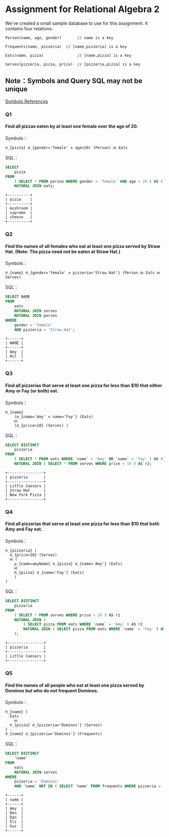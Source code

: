 # Assignment for Relational Algebra 2

We've created a small sample database to use for this assignment. It contains four relations:
    
    Person(name, age, gender)       // name is a key
    
    Frequents(name, pizzeria)  // [name,pizzeria] is a key
    
    Eats(name, pizza)               // [name,pizza] is a key
    
    Serves(pizzeria, pizza, price)  // [pizzeria,pizza] is a key

## Note：Symbols and Query SQL may not be unique

[Symbols References](https://github.com/branner-courses/databases_widom/blob/master/NOTES/subterranean/QUIZZES/Relational_algebra_Exercises_Core_Set_CoreEx-RA.md)

### Q1
#### Find all pizzas eaten by at least one female over the age of 20. 
Symbols：
```
π_{pizza} σ_{gender='female' ∧ age>20) (Person) ⨝ Eats
```
SQL：
```sql
SELECT
	pizza 
FROM
	( SELECT * FROM person WHERE gender = 'female' AND age > 20 ) AS r
	NATURAL JOIN eats;
```
```
+----------+
| pizza    |
+----------+
| mushroom |
| supreme  |
| cheese   |
+----------+
```

### Q2
#### Find the names of all females who eat at least one pizza served by Straw Hat. (Note: The pizza need not be eaten at Straw Hat.) 
Symbols：
```
π_{name} σ_{gender='female' ∧ pizzeria='Straw Hat'} (Person ⨝ Eats ⨝ Serves)
```
SQL：
```sql
SELECT NAME 
FROM
	eats
	NATURAL JOIN serves
	NATURAL JOIN person 
WHERE
	gender = 'female' 
	AND pizzeria = 'Straw Hat';
```
```
+------+
| NAME |
+------+
| Amy  |
| Hil  |
+------+
```

### Q3
#### Find all pizzerias that serve at least one pizza for less than $10 that either Amy or Fay (or both) eat.
Symbols：
```
π_{name} 
    (σ_{name='Amy' ∨ name='Fay'} (Eats) 
    ⨝ 
    (σ_{price<10} (Serves) )
```
SQL：
```sql
SELECT DISTINCT
	pizzeria 
FROM
	( SELECT * FROM eats WHERE `name` = 'Amy' OR `name` = 'Fay' ) AS r1
	NATURAL JOIN ( SELECT * FROM serves WHERE price < 10 ) AS r2;
```
```
+----------------+
| pizzeria       |
+----------------+
| Little Caesars |
| Straw Hat      |
| New York Pizza |
+----------------+
```

### Q4
#### Find all pizzerias that serve at least one pizza for less than $10 that both Amy and Fay eat. 
Symbols：
```
π_{pizzeria} (
  σ_{price<10} (Serves)
  ⨝ (
    ρ_{name=amyName} π_{pizza} σ_{name='Amy'} (Eats)
    ⨝ 
    π_{pizza} σ_{name='Fay'} (Eats) 
    )
)
```
SQL：
```sql
SELECT DISTINCT
	pizzeria 
FROM
	( SELECT * FROM serves WHERE price < 10 ) AS r1
	NATURAL JOIN (
		( SELECT pizza FROM eats WHERE `name` = 'Amy' ) AS r2
		NATURAL JOIN ( SELECT pizza FROM eats WHERE `name` = 'Fay' ) AS r3 
	);
```
```
+----------------+
| pizzeria       |
+----------------+
| Little Caesars |
+----------------+
```

### Q5
#### Find the names of all people who eat at least one pizza served by Dominos but who do not frequent Dominos.
Symbols：
```
π_{name} (
  Eats
    ⨝
  π_{pizza} σ_{pizzeria='Dominos'} (Serves)
} -
π_{name} σ_{pizzeria='Dominos'} (Frequents)
```
SQL：
```sql
SELECT DISTINCT
	`name` 
FROM
	eats
	NATURAL JOIN serves 
WHERE
	pizzeria = 'Dominos' 
	AND `name` NOT IN ( SELECT `name` FROM frequents WHERE pizzeria = 'Dominos' );
```
```
+------+
| name |
+------+
| Amy  |
| Ben  |
| Dan  |
| Eli  |
| Gus  |
+------+
```
